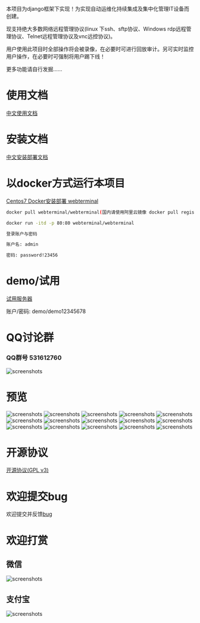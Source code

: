 本项目为django框架下实现！为实现自动运维化持续集成及集中化管理IT设备而创建。

现支持绝大多数网络远程管理协议(linux 下ssh、sftp协议、Windows rdp远程管理协议、Telnet远程管理协议及vnc远控协议)。

用户使用此项目时全部操作将会被录像，在必要时可进行回放审计。另可实时监控用户操作，在必要时可强制将用户踢下线！

更多功能请自行发掘......

# 使用文档

[中文使用文档](./manual_zh.md)

# 安装文档

[中文安装部署文档](./Centos7_install_zh.md)

# 以docker方式运行本项目

[Centos7 Docker安装部署 webterminal](./Centos7_docker_deploy_zh.md)


```sh
docker pull webterminal/webterminal(国内请使用阿里云镜像 docker pull registry.cn-hangzhou.aliyuncs.com/webterminal/webterminal)

docker run -itd -p 80:80 webterminal/webterminal

登录账户与密码

账户名: admin

密码: password!23456
```

# demo/试用 

[试用服务器](http://ssh.yygzs.cn/)

账户/密码: demo/demo12345678

# QQ讨论群
### QQ群号 531612760

![screenshots](../screenshots/qqgroupqr.png  "screenshots")

# 预览
![screenshots](../screenshots/screenshots1.png  "screenshots")
![screenshots](../screenshots/screenshots2.gif  "screenshots")
![screenshots](../screenshots/screenshots3.gif  "screenshots")
![screenshots](../screenshots/screenshots4.gif  "screenshots")
![screenshots](../screenshots/screenshots2.png  "screenshots")
![screenshots](../screenshots/screenshots5.gif  "screenshots")
![screenshots](../screenshots/screenshots3.png  "screenshots")
![screenshots](../screenshots/screenshots4.png  "screenshots")
![screenshots](../screenshots/screenshots5.png  "screenshots")
![screenshots](../screenshots/screenshots6.png  "screenshots")
![screenshots](../screenshots/screenshots7.png  "screenshots")
![screenshots](../screenshots/screenshots8.png  "screenshots")
![screenshots](../screenshots/screenshots6.gif  "screenshots")
![screenshots](../screenshots/screenshots7.gif  "screenshots")
![screenshots](../screenshots/screenshots8.gif  "screenshots")

# 开源协议

[开源协议(GPL v3)](../LICENSE) 


# 欢迎提交bug
欢迎提交并反馈[bug](https://github.com/jimmy201602/webterminal/issues/new)


# 欢迎打赏

## 微信
![screenshots](../screenshots/wechatpay.png  "wechat")

## 支付宝
![screenshots](../screenshots/alipay.png  "alipay")
